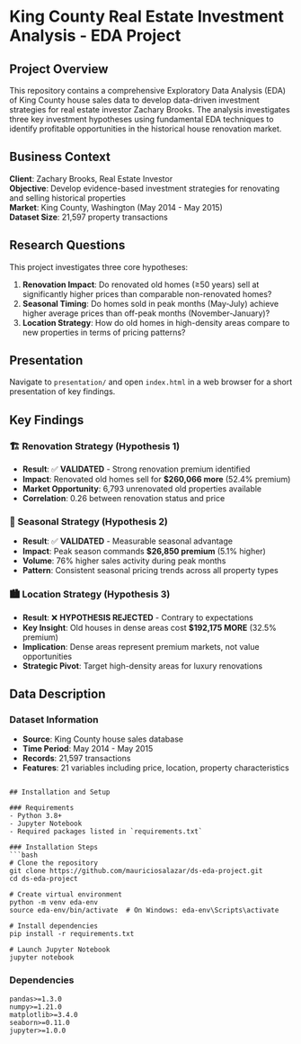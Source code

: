 # King County Real Estate Investment Analysis - EDA Project

## Project Overview

This repository contains a comprehensive Exploratory Data Analysis (EDA) of King County house sales data to develop data-driven investment strategies for real estate investor Zachary Brooks. The analysis investigates three key investment hypotheses using fundamental EDA techniques to identify profitable opportunities in the historical house renovation market.

## Business Context

**Client**: Zachary Brooks, Real Estate Investor  
**Objective**: Develop evidence-based investment strategies for renovating and selling historical properties  
**Market**: King County, Washington (May 2014 - May 2015)  
**Dataset Size**: 21,597 property transactions

## Research Questions

This project investigates three core hypotheses:

1. **Renovation Impact**: Do renovated old homes (≥50 years) sell at significantly higher prices than comparable non-renovated homes?
2. **Seasonal Timing**: Do homes sold in peak months (May-July) achieve higher average prices than off-peak months (November-January)?
3. **Location Strategy**: How do old homes in high-density areas compare to new properties in terms of pricing patterns?

## Presentation

Navigate to `presentation/` and open `index.html` in a web browser for a short presentation of key findings.

## Key Findings

### 🏗️ Renovation Strategy (Hypothesis 1)
- **Result**: ✅ **VALIDATED** - Strong renovation premium identified
- **Impact**: Renovated old homes sell for **$260,066 more** (52.4% premium)
- **Market Opportunity**: 6,793 unrenovated old properties available
- **Correlation**: 0.26 between renovation status and price

### 📅 Seasonal Strategy (Hypothesis 2)
- **Result**: ✅ **VALIDATED** - Measurable seasonal advantage
- **Impact**: Peak season commands **$26,850 premium** (5.1% higher)
- **Volume**: 76% higher sales activity during peak months
- **Pattern**: Consistent seasonal pricing trends across all property types

### 🏙️ Location Strategy (Hypothesis 3)
- **Result**: ❌ **HYPOTHESIS REJECTED** - Contrary to expectations
- **Key Insight**: Old houses in dense areas cost **$192,175 MORE** (32.5% premium)
- **Implication**: Dense areas represent premium markets, not value opportunities
- **Strategic Pivot**: Target high-density areas for luxury renovations

## Data Description

### Dataset Information
- **Source**: King County house sales database
- **Time Period**: May 2014 - May 2015
- **Records**: 21,597 transactions
- **Features**: 21 variables including price, location, property characteristics


```

## Installation and Setup

### Requirements
- Python 3.8+
- Jupyter Notebook
- Required packages listed in `requirements.txt`

### Installation Steps
```bash
# Clone the repository
git clone https://github.com/mauriciosalazar/ds-eda-project.git
cd ds-eda-project

# Create virtual environment
python -m venv eda-env
source eda-env/bin/activate  # On Windows: eda-env\Scripts\activate

# Install dependencies
pip install -r requirements.txt

# Launch Jupyter Notebook
jupyter notebook
```

### Dependencies
```
pandas>=1.3.0
numpy>=1.21.0
matplotlib>=3.4.0
seaborn>=0.11.0
jupyter>=1.0.0
```
